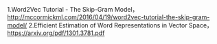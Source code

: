 1.Word2Vec Tutorial - The Skip-Gram Model，http://mccormickml.com/2016/04/19/word2vec-tutorial-the-skip-gram-model/
2.Efficient Estimation of Word Representations in Vector Space，https://arxiv.org/pdf/1301.3781.pdf
